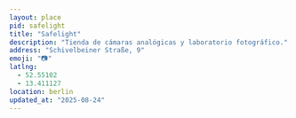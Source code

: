 ```yaml
---
layout: place
pid: safelight
title: "Safelight"
description: "Tienda de cámaras analógicas y laboratorio fotográfico."
address: "Schivelbeiner Straße, 9"
emoji: "📷"
latlng:
  - 52.55102
  - 13.411127
location: berlin
updated_at: "2025-08-24"
---
```


